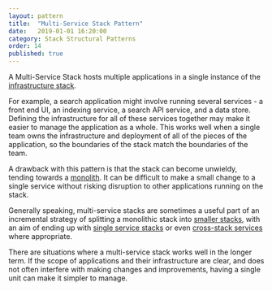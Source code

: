 ```yaml
---
layout: pattern
title:  "Multi-Service Stack Pattern"
date:   2019-01-01 16:20:00
category: Stack Structural Patterns
order: 14
published: true
---
```


A Multi-Service Stack hosts multiple applications in a single instance of the [infrastructure stack](/patterns/core-stack/).

For example, a search application might involve running several services - a front end UI, an indexing service, a search API service, and a data store. Defining the infrastructure for all of these services together may make it easier to manage the application as a whole. This works well when a single team owns the infrastructure and deployment of all of the pieces of the application, so the boundaries of the stack match the boundaries of the team.

A drawback with this pattern is that the stack can become unwieldy, tending towards a [monolith](monolithic-stack.html). It can be difficult to make a small change to a single service without risking disruption to other applications running on the stack.

Generally speaking, multi-service stacks are sometimes a useful part of an incremental strategy of splitting a monolithic stack into [smaller stacks](micro-stack.html), with an aim of ending up with [single service stacks](single-service-stack.html) or even [cross-stack services](cross-stack-service.html) where appropriate.

There are situations where a multi-service stack works well in the longer term. If the scope of applications and their infrastructure are clear, and does not often interfere with making changes and improvements, having a single unit can make it simpler to manage.
